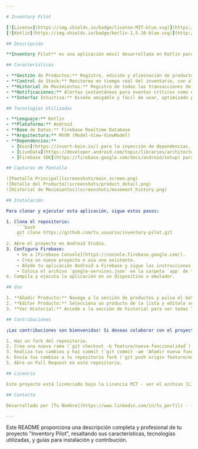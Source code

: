 ```yaml
---

# Inventory Pilot

[![License](https://img.shields.io/badge/license-MIT-blue.svg)](https://opensource.org/licenses/MIT)
[![Kotlin](https://img.shields.io/badge/kotlin-1.5.10-blue.svg)](http://kotlinlang.org)

## Descripción

**Inventory Pilot** es una aplicación móvil desarrollada en Kotlin para la plataforma Android, diseñada para llevar el control de inventario de una agropecuaria. Utiliza Firebase como base de datos en tiempo real para asegurar que la información esté siempre actualizada y sincronizada.

## Características

- **Gestión de Productos:** Registro, edición y eliminación de productos con detalles como nombre, descripción, cantidad y precio.
- **Control de Stock:** Monitoreo en tiempo real del inventario, con alertas para niveles bajos de stock.
- **Historial de Movimientos:** Registro de todas las transacciones de entrada y salida de inventario.
- **Notificaciones:** Alertas instantáneas para eventos críticos como el agotamiento de stock.
- **Interfaz Intuitiva:** Diseño amigable y fácil de usar, optimizado para dispositivos móviles.

## Tecnologías Utilizadas

- **Lenguaje:** Kotlin
- **Plataforma:** Android
- **Base de Datos:** Firebase Realtime Database
- **Arquitectura:** MVVM (Model-View-ViewModel)
- **Dependencias:** 
  - [Koin](https://insert-koin.io/) para la inyección de dependencias.
  - [LiveData](https://developer.android.com/topic/libraries/architecture/livedata) y [ViewModel](https://developer.android.com/topic/libraries/architecture/viewmodel) para la gestión de datos y UI.
  - [Firebase SDK](https://firebase.google.com/docs/android/setup) para la integración con Firebase.

## Capturas de Pantalla

![Pantalla Principal](screenshots/main_screen.png)
![Detalle del Producto](screenshots/product_detail.png)
![Historial de Movimientos](screenshots/movement_history.png)

## Instalación

Para clonar y ejecutar esta aplicación, sigue estos pasos:

1. Clona el repositorio:
    ```bash
    git clone https://github.com/tu_usuario/inventory-pilot.git
    ```
2. Abre el proyecto en Android Studio.
3. Configura Firebase:
    - Ve a [Firebase Console](https://console.firebase.google.com/).
    - Crea un nuevo proyecto o usa uno existente.
    - Añade tu aplicación Android a Firebase y sigue las instrucciones para descargar el archivo `google-services.json`.
    - Coloca el archivo `google-services.json` en la carpeta `app` de tu proyecto.
4. Compila y ejecuta la aplicación en un dispositivo o emulador.

## Uso

1. **Añadir Producto:** Navega a la sección de productos y pulsa el botón "Añadir" para registrar un nuevo producto.
2. **Editar Producto:** Selecciona un producto de la lista y edítalo según sea necesario.
3. **Ver Historial:** Accede a la sección de historial para ver todas las transacciones de inventario.

## Contribuciones

¡Las contribuciones son bienvenidas! Si deseas colaborar con el proyecto, por favor sigue estos pasos:

1. Haz un fork del repositorio.
2. Crea una nueva rama (`git checkout -b feature/nueva-funcionalidad`).
3. Realiza tus cambios y haz commit (`git commit -am 'Añadir nueva funcionalidad'`).
4. Envía tus cambios a tu repositorio fork (`git push origin feature/nueva-funcionalidad`).
5. Abre un Pull Request en este repositorio.

## Licencia

Este proyecto está licenciado bajo la Licencia MIT - ver el archivo [LICENSE](LICENSE) para más detalles.

## Contacto

Desarrollado por [Tu Nombre](https://www.linkedin.com/in/tu_perfil) - [tu.email@example.com](mailto:tu.email@example.com)

---
```


Este README proporciona una descripción completa y profesional de tu proyecto "Inventory Pilot", resaltando sus características, tecnologías utilizadas, y guías para instalación y contribución.
